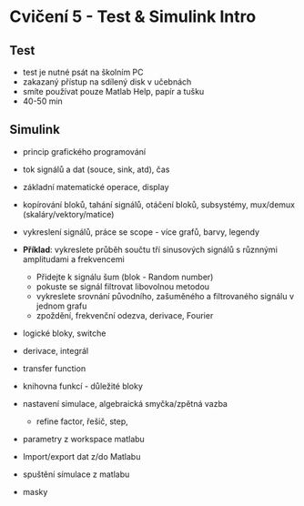 ﻿# Cvičení 5 - Test & Simulink Intro



## Test 
* test je nutné psát na školním PC
* zakazaný přístup na sdílený disk v učebnách
* smíte používat pouze Matlab Help, papír a tušku
* 40-50 min



## Simulink
* princip grafického programování
* tok signálů a dat (souce, sink, atd), čas
* základní matematické operace, display
* kopírování bloků, tahání signálů, otáčení bloků, subsystémy, mux/demux (skaláry/vektory/matice)
* vykreslení signálů, práce se scope - více grafů, barvy, legendy

* **Příklad**: vykreslete průběh součtu tří sinusových signálů s různnými amplitudami a frekvencemi
  * Přidejte k signálu šum (blok - Random number)
  * pokuste se signál filtrovat libovolnou metodou
  * vykreslete srovnání původního, zašuměného a filtrovaného signálu v jednom grafu
  * zpoždění, frekvenční odezva, derivace, Fourier

* logické bloky, switche
* derivace, integrál
* transfer function
* knihovna funkcí - důležité bloky
* nastavení simulace, algebraická smyčka/zpětná vazba
  * refine factor, řešič, step, 
* parametry z workspace matlabu
* Import/export dat z/do Matlabu
* spuštění símulace z matlabu
* masky





